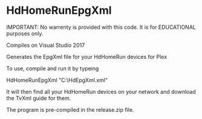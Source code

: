 # HdHomeRunEpgXml


IMPORTANT: No warrenty is provided with this code.  It is for EDUCATIONAL purposes only.

Compiles on Visual Studio 2017

Generates the EpgXml file for your HdHomeRun devices for Plex

To use, compile and run it by typeing

HdHomeRunEpgXml "C:\HdEpgXml.xml"

It will then find all your HdHomeRun devices on your network and download the TvXml guide for them.

The program is pre-compiled in the release.zip file.


